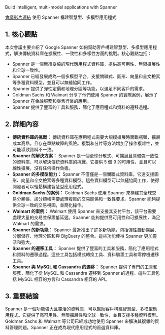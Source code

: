 Build intelligent, multi-model applications with Spanner

[會議影片連結](https://www.youtube.com/watch?v=8RXnNgcEp3o)
使用 Spanner 構建智慧型、多模型應用程式

## 1. 核心觀點

本次會議主要介紹了 Google Spanner 如何幫助客戶構建智慧型、多模型應用程式，解決傳統資料庫在擴展性、一致性和多樣性方面的挑戰。核心觀點包括：

*   Spanner 是一個無須妥協的現代應用程式資料庫，提供高可用性、無限擴展性和全球一致性。
*   Spanner 已經發展成為一個多模型平台，支援關聯式、圖形、向量和全文檢索等多種資料模型，並且可以無縫協同工作。
*   Spanner 提供了彈性定價和地理分區等功能，以滿足不同客戶的需求。
*   Goldman Sachs 和 Walmart 分享了他們使用 Spanner 的實際案例，展示了 Spanner 在金融服務和零售行業的應用。
*   Spanner 提供了豐富的工具和服務，簡化了應用程式和資料的遷移過程。

## 2. 詳細內容

*   **傳統資料庫的挑戰：** 傳統資料庫在應用程式需要大規模擴展時面臨瓶頸，擴展成本高昂，且存在單點故障的風險。複製和分片等方法增加了操作複雜性，並可能導致資料不一致。
*   **Spanner 的解決方案：** Spanner 是一個全球分散式、可擴展且具備強一致性的資料庫，可以解決傳統資料庫的挑戰。它提供 5 個 9 的可用性，並且可以線性擴展，沒有任何操作負擔。
*   **Spanner 的多模型能力：** Spanner 不僅僅是一個關聯式資料庫，它還支援圖形、向量和全文檢索等多種資料模型。這些資料模型可以無縫協同工作，使得開發者可以輕鬆構建智慧型應用程式。
*   **Goldman Sachs 的案例：** Goldman Sachs 使用 Spanner 來構建其全球交易分類帳，該分類帳需要處理複雜的交易關係和一致性要求。Spanner 能夠提供全球一致的交易視圖，並簡化操作。
*   **Walmart 的案例：** Walmart 使用 Spanner 來支援其支付平台，該平台需要處理大量的交易並保證低延遲。Spanner 能夠提供高可用性和可擴展性，滿足 Walmart 的需求。
*   **Spanner 的新功能：** Spanner 最近推出了許多新功能，包括彈性自動擴展、分層儲存、地理分區和與 BigQuery 的整合。這些功能使得 Spanner 更加靈活和強大。
*   **Spanner 的遷移工具：** Spanner 提供了豐富的工具和服務，簡化了應用程式和資料的遷移過程。這些工具包括模式轉換工具、資料驗證工具和零停機遷移工具。
*   **Spanner 與 MySQL 和 Cassandra 的遷移：** Spanner 提供了專門的工具和服務，簡化了從 MySQL 和 Cassandra 遷移到 Spanner 的過程。這些工具包括 MySQL 相容的方言和 Cassandra 相容的 API。

## 3. 重要結論

Spanner 是一個功能強大且靈活的資料庫，可以幫助客戶構建智慧型、多模型應用程式。它提供了高可用性、無限擴展性和全球一致性，並且支援多種資料模型。Goldman Sachs 和 Walmart 等公司已經成功地使用 Spanner 來解決其複雜的資料管理問題。Spanner 正在成為現代應用程式的首選資料庫。

